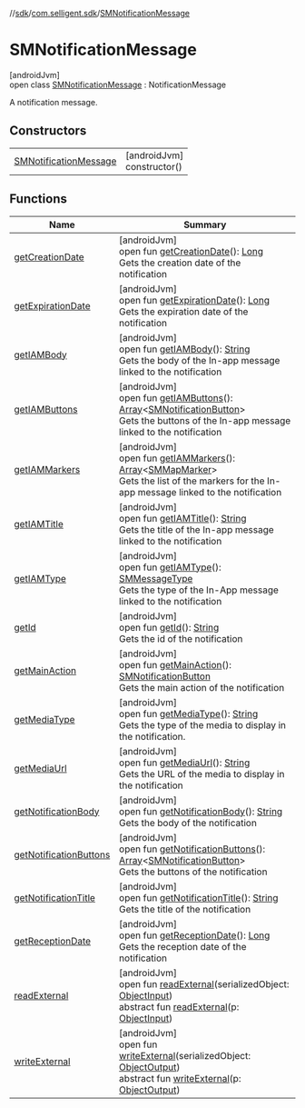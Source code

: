 //[sdk](../../../index.md)/[com.selligent.sdk](../index.md)/[SMNotificationMessage](index.md)

# SMNotificationMessage

[androidJvm]\
open class [SMNotificationMessage](index.md) : NotificationMessage

A notification message.

## Constructors

| | |
|---|---|
| [SMNotificationMessage](-s-m-notification-message.md) | [androidJvm]<br>constructor() |

## Functions

| Name | Summary |
|---|---|
| [getCreationDate](get-creation-date.md) | [androidJvm]<br>open fun [getCreationDate](get-creation-date.md)(): [Long](https://kotlinlang.org/api/latest/jvm/stdlib/kotlin/-long/index.html)<br>Gets the creation date of the notification |
| [getExpirationDate](get-expiration-date.md) | [androidJvm]<br>open fun [getExpirationDate](get-expiration-date.md)(): [Long](https://kotlinlang.org/api/latest/jvm/stdlib/kotlin/-long/index.html)<br>Gets the expiration date of the notification |
| [getIAMBody](get-i-a-m-body.md) | [androidJvm]<br>open fun [getIAMBody](get-i-a-m-body.md)(): [String](https://developer.android.com/reference/kotlin/java/lang/String.html)<br>Gets the body of the In-app message linked to the notification |
| [getIAMButtons](get-i-a-m-buttons.md) | [androidJvm]<br>open fun [getIAMButtons](get-i-a-m-buttons.md)(): [Array](https://kotlinlang.org/api/latest/jvm/stdlib/kotlin/-array/index.html)&lt;[SMNotificationButton](../-s-m-notification-button/index.md)&gt;<br>Gets the buttons of the In-app message linked to the notification |
| [getIAMMarkers](get-i-a-m-markers.md) | [androidJvm]<br>open fun [getIAMMarkers](get-i-a-m-markers.md)(): [Array](https://kotlinlang.org/api/latest/jvm/stdlib/kotlin/-array/index.html)&lt;[SMMapMarker](../-s-m-map-marker/index.md)&gt;<br>Gets the list of the markers for the In-app message linked to the notification |
| [getIAMTitle](get-i-a-m-title.md) | [androidJvm]<br>open fun [getIAMTitle](get-i-a-m-title.md)(): [String](https://developer.android.com/reference/kotlin/java/lang/String.html)<br>Gets the title of the In-app message linked to the notification |
| [getIAMType](get-i-a-m-type.md) | [androidJvm]<br>open fun [getIAMType](get-i-a-m-type.md)(): [SMMessageType](../-s-m-message-type/index.md)<br>Gets the type of the In-App message linked to the notification |
| [getId](get-id.md) | [androidJvm]<br>open fun [getId](get-id.md)(): [String](https://developer.android.com/reference/kotlin/java/lang/String.html)<br>Gets the id of the notification |
| [getMainAction](get-main-action.md) | [androidJvm]<br>open fun [getMainAction](get-main-action.md)(): [SMNotificationButton](../-s-m-notification-button/index.md)<br>Gets the main action of the notification |
| [getMediaType](get-media-type.md) | [androidJvm]<br>open fun [getMediaType](get-media-type.md)(): [String](https://developer.android.com/reference/kotlin/java/lang/String.html)<br>Gets the type of the media to display in the notification. |
| [getMediaUrl](get-media-url.md) | [androidJvm]<br>open fun [getMediaUrl](get-media-url.md)(): [String](https://developer.android.com/reference/kotlin/java/lang/String.html)<br>Gets the URL of the media to display in the notification |
| [getNotificationBody](get-notification-body.md) | [androidJvm]<br>open fun [getNotificationBody](get-notification-body.md)(): [String](https://developer.android.com/reference/kotlin/java/lang/String.html)<br>Gets the body of the notification |
| [getNotificationButtons](get-notification-buttons.md) | [androidJvm]<br>open fun [getNotificationButtons](get-notification-buttons.md)(): [Array](https://kotlinlang.org/api/latest/jvm/stdlib/kotlin/-array/index.html)&lt;[SMNotificationButton](../-s-m-notification-button/index.md)&gt;<br>Gets the buttons of the notification |
| [getNotificationTitle](get-notification-title.md) | [androidJvm]<br>open fun [getNotificationTitle](get-notification-title.md)(): [String](https://developer.android.com/reference/kotlin/java/lang/String.html)<br>Gets the title of the notification |
| [getReceptionDate](get-reception-date.md) | [androidJvm]<br>open fun [getReceptionDate](get-reception-date.md)(): [Long](https://kotlinlang.org/api/latest/jvm/stdlib/kotlin/-long/index.html)<br>Gets the reception date of the notification |
| [readExternal](index.md#946941663%2FFunctions%2F462465411) | [androidJvm]<br>open fun [readExternal](index.md#946941663%2FFunctions%2F462465411)(serializedObject: [ObjectInput](https://developer.android.com/reference/kotlin/java/io/ObjectInput.html))<br>abstract fun [readExternal](index.md#-1306664077%2FFunctions%2F462465411)(p: [ObjectInput](https://developer.android.com/reference/kotlin/java/io/ObjectInput.html)) |
| [writeExternal](index.md#-1742959745%2FFunctions%2F462465411) | [androidJvm]<br>open fun [writeExternal](index.md#-1742959745%2FFunctions%2F462465411)(serializedObject: [ObjectOutput](https://developer.android.com/reference/kotlin/java/io/ObjectOutput.html))<br>abstract fun [writeExternal](index.md#1500408595%2FFunctions%2F462465411)(p: [ObjectOutput](https://developer.android.com/reference/kotlin/java/io/ObjectOutput.html)) |
